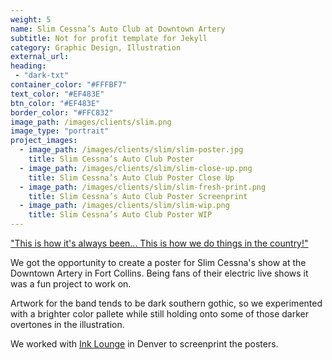 ```yaml
---
weight: 5
name: Slim Cessna’s Auto Club at Downtown Artery
subtitle: Not for profit template for Jekyll
category: Graphic Design, Illustration
external_url: 
heading:
 - "dark-txt"
container_color: "#FFFBF7"
text_color: "#EF483E"
btn_color: "#EF483E"
border_color: "#FFC832"
image_path: /images/clients/slim.png
image_type: "portrait"
project_images:
  - image_path: /images/clients/slim/slim-poster.jpg
    title: Slim Cessna’s Auto Club Poster
  - image_path: /images/clients/slim/slim-close-up.png
    title: Slim Cessna’s Auto Club Poster Close Up
  - image_path: /images/clients/slim/slim-fresh-print.png
    title: Slim Cessna’s Auto Club Poster Screenprint
  - image_path: /images/clients/slim/slim-wip.png
    title: Slim Cessna’s Auto Club Poster WIP
---
```


<a href="https://www.youtube.com/watch?v=2hDRxBpyHbc" title="Slim Cessna's Auto Club - This Is How We Do Things In The Country | Glitterhouse Records" target="_blank">"This is how it's always been... This is how we do things in the country!"</a>

We got the opportunity to create a poster for Slim Cessna's show at the Downtown Artery in Fort Collins. Being fans of their electric live shows it was a fun project to work on.  

Artwork for the band tends to be dark southern gothic, so we experimented with a brighter color pallete while still holding onto some of those darker overtones in the illustration.

We worked with <a href="http://www.inklounge.com/" title="Ink Lounge Website" target="_blank">Ink Lounge</a> in Denver to screenprint the posters.